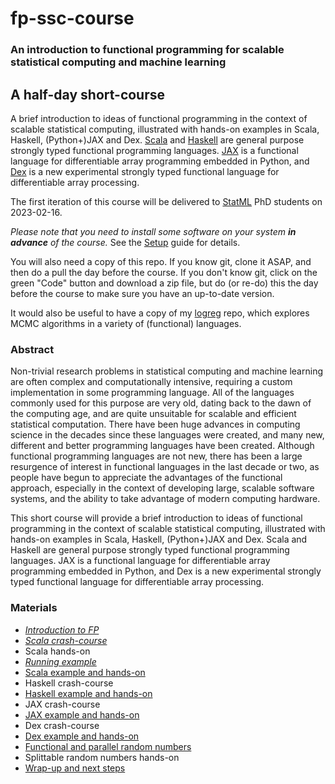 # fp-ssc-course

### An introduction to functional programming for scalable statistical computing and machine learning

## A half-day short-course

A brief introduction to ideas of functional programming in the context
of scalable statistical computing, illustrated with hands-on examples
in Scala, Haskell, (Python+)JAX and
Dex. [Scala](https://www.scala-lang.org/) and
[Haskell](https://www.haskell.org/) are general purpose strongly typed
functional programming
languages. [JAX](https://jax.readthedocs.io/en/latest/) is a
functional language for differentiable array programming embedded in
Python, and [Dex](https://github.com/google-research/dex-lang) is a
new experimental strongly typed functional language for differentiable
array processing.

The first iteration of this course will be delivered to [StatML](https://statml.io/) PhD students on 2023-02-16.

*Please note that you need to install some software on your system **in advance** of the course.* See the [Setup](Setup.md) guide for details.

You will also need a copy of this repo. If you know git, clone it ASAP, and then do a pull the day before the course. If you don't know git, click on the green "Code" button and download a zip file, but do (or re-do) this the day before the course to make sure you have an up-to-date version.

It would also be useful to have a copy of my [logreg](https://github.com/darrenjw/logreg) repo, which explores MCMC algorithms in a variety of (functional) languages.

### Abstract

Non-trivial research problems in statistical computing and machine
learning are often complex and computationally intensive, requiring a
custom implementation in some programming language. All of the
languages commonly used for this purpose are very old, dating back to
the dawn of the computing age, and are quite unsuitable for scalable
and efficient statistical computation. There have been huge advances in
computing science in the decades since these languages were created,
and many new, different and better programming languages have been
created. Although functional programming languages are not new, there
has been a large resurgence of interest in functional languages in the
last decade or two, as people have begun to appreciate the advantages
of the functional approach, especially in the context of developing
large, scalable software systems, and the ability to take advantage of
modern computing hardware.

This short course will provide a brief introduction to ideas of
functional programming in the context of scalable statistical
computing, illustrated with hands-on examples in Scala, Haskell,
(Python+)JAX and Dex. Scala and Haskell are general purpose strongly
typed functional programming languages. JAX is a functional language
for differentiable array programming embedded in Python, and Dex is a
new experimental strongly typed functional language for differentiable
array processing.

### Materials

* [*Introduction to FP*](Intro/Readme.md)
* [*Scala crash-course*](Scala/md/ScalaCC.md)
* Scala hands-on
* [*Running example*](Intro/Example.md)
* [Scala example and hands-on](Scala/md/Example.md)
* Haskell crash-course
* [Haskell example and hands-on](Haskell/Example.md)
* JAX crash-course
* [JAX example and hands-on](JAX/Example.md)
* Dex crash-course
* [Dex example and hands-on](Dex/Example.md)
* [Functional and parallel random numbers](Intro/Random.md)
* Splittable random numbers hands-on
* [Wrap-up and next steps](Intro/Resources.md)


